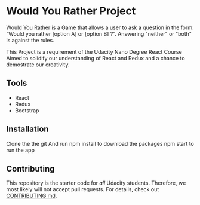 # Would You Rather Project
Would You Rather is a Game that allows a user to ask a question in the form: “Would you rather [option A] or [option B] ?”. 
Answering "neither" or "both" is against the rules.

This Project is a requirement of the Udacity Nano Degree React Course Aimed to solidify our understanding of React and Redux and a chance to demostrate our creativity.

## Tools
* React
* Redux
* Bootstrap



## Installation
Clone the the git
And run npm install to download the packages
npm start to run the app




## Contributing

This repository is the starter code for *all* Udacity students. Therefore, we most likely will not accept pull requests. For details, check out [CONTRIBUTING.md](https://github.com/udacity/reactnd-project-would-you-rather-starter/blob/master/CONTRIBUTING.md).
